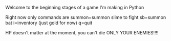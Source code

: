 Welcome to the beginning stages of a game I'm making in Python

Right now only commands are
summon=summon slime to fight
sb=summon bat
i=inventory (just gold for now)
q=quit

HP doesn't matter at the moment, you can't die ONLY YOUR ENEMIES!!!!